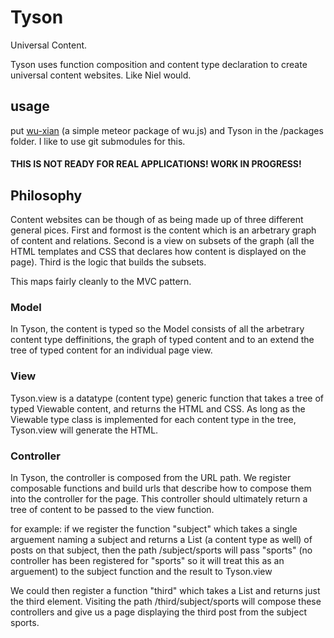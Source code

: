 # Tyson

Universal Content.

Tyson uses function composition and content type declaration to create universal
content websites. Like Niel would.

## usage
put [wu-xian](https://github.com/jessebmiller/wu-xian) (a simple meteor package of wu.js) and Tyson in the /packages folder. I like to use git submodules for this.

#### THIS IS NOT READY FOR REAL APPLICATIONS! WORK IN PROGRESS!

## Philosophy
Content websites can be though of as being made up of three different general pices. First and formost is the content which is an arbetrary graph of content and relations. Second is a view on subsets of the graph (all the HTML templates and CSS that declares how content is displayed on the page). Third is the logic that builds the subsets.

This maps fairly cleanly to the MVC pattern. 

### Model
In Tyson, the content is typed so the Model consists of all the arbetrary content type deffinitions, the graph of typed content and to an extend the tree of typed content for an individual page view.

### View
Tyson.view is a datatype (content type) generic function that takes a tree of typed Viewable content, and returns the HTML and CSS. As long as the Viewable type class is implemented for each content type in the tree, Tyson.view will generate the HTML. 

### Controller
In Tyson, the controller is composed from the URL path. We register composable functions and build urls that describe how to compose them into the controller for the page. This controller should ultimately return a tree of content to be passed to the view function.

for example:
if we register the function "subject" which takes a single arguement naming a subject and returns a List (a content type as well) of posts on that subject, then the path /subject/sports will pass "sports" (no controller has been registered for "sports" so it will treat this as an arguement) to the subject function and the result to Tyson.view

We could then register a function "third" which takes a List and returns just the third element. Visiting the path /third/subject/sports will compose these controllers and give us a page displaying the third post from the subject sports.

